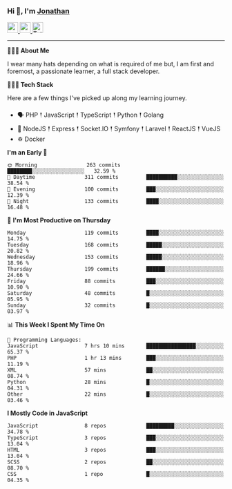 ### Hi 👋, I'm [Jonathan](https://jonathan-d.ch) 

<p>
  <a href="https://www.linkedin.com/in/jdebetaz">
    <img src="https://img.shields.io/badge/linkedin-%230077B5.svg?&style=for-the-badge&logo=linkedin&logoColor=white" height=25>
  </a>
  <a href="https://www.instagram.com/jdebetaz/">
    <img src="https://img.shields.io/badge/instagram-%23E4405F.svg?&style=for-the-badge&logo=instagram&logoColor=white" height=25>
  </a>
  <a href="https://wakatime.com/@5c95ead1-71ee-4ecc-9a32-6c2b293dd432">
    <img src="https://wakatime.com/badge/user/5c95ead1-71ee-4ecc-9a32-6c2b293dd432.svg?style=for-the-badge" height=25 alt="Total time coded since Aug 23 2019" />
  </a>
</p>

-------

**🙋🏻‍♂️ About Me** 

<p>I wear many hats depending on what is required of me but, I am first and foremost, a passionate learner, a full stack developer.</p>

**👨🏻‍💻 Tech Stack** 

<p>Here are a few things I've picked up along my learning journey.</p>

- 🗣 PHP 𒑰 JavaScript 𒑰 TypeScript 𒑰 Python 𒑰 Golang
- 🎒 NodeJS 𒑰 Express 𒑰 Socket.IO 𒑰 Symfony 𒑰 Laravel 𒑰 ReactJS 𒑰 VueJS
- ♽ Docker

<!--START_SECTION:waka-->
**I'm an Early 🐤** 

```text
🌞 Morning                263 commits         ████████░░░░░░░░░░░░░░░░░   32.59 % 
🌆 Daytime                311 commits         ██████████░░░░░░░░░░░░░░░   38.54 % 
🌃 Evening                100 commits         ███░░░░░░░░░░░░░░░░░░░░░░   12.39 % 
🌙 Night                  133 commits         ████░░░░░░░░░░░░░░░░░░░░░   16.48 % 
```
📅 **I'm Most Productive on Thursday** 

```text
Monday                   119 commits         ████░░░░░░░░░░░░░░░░░░░░░   14.75 % 
Tuesday                  168 commits         █████░░░░░░░░░░░░░░░░░░░░   20.82 % 
Wednesday                153 commits         █████░░░░░░░░░░░░░░░░░░░░   18.96 % 
Thursday                 199 commits         ██████░░░░░░░░░░░░░░░░░░░   24.66 % 
Friday                   88 commits          ███░░░░░░░░░░░░░░░░░░░░░░   10.90 % 
Saturday                 48 commits          █░░░░░░░░░░░░░░░░░░░░░░░░   05.95 % 
Sunday                   32 commits          █░░░░░░░░░░░░░░░░░░░░░░░░   03.97 % 
```


📊 **This Week I Spent My Time On** 

```text
💬 Programming Languages: 
JavaScript               7 hrs 10 mins       ████████████████░░░░░░░░░   65.37 % 
PHP                      1 hr 13 mins        ███░░░░░░░░░░░░░░░░░░░░░░   11.19 % 
XML                      57 mins             ██░░░░░░░░░░░░░░░░░░░░░░░   08.74 % 
Python                   28 mins             █░░░░░░░░░░░░░░░░░░░░░░░░   04.31 % 
Other                    22 mins             █░░░░░░░░░░░░░░░░░░░░░░░░   03.46 % 
```

**I Mostly Code in JavaScript** 

```text
JavaScript               8 repos             █████████░░░░░░░░░░░░░░░░   34.78 % 
TypeScript               3 repos             ███░░░░░░░░░░░░░░░░░░░░░░   13.04 % 
HTML                     3 repos             ███░░░░░░░░░░░░░░░░░░░░░░   13.04 % 
SCSS                     2 repos             ██░░░░░░░░░░░░░░░░░░░░░░░   08.70 % 
CSS                      1 repo              █░░░░░░░░░░░░░░░░░░░░░░░░   04.35 % 
```




<!--END_SECTION:waka-->

